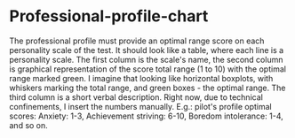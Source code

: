 # Professional-profile-chart
The professional profile must provide an optimal range score on each personality scale of the test. It should look like a table, where each line is a personality scale. The first column is the scale's name, the second column is graphical representation of the score total range (1 to 10) with the optimal range marked green. I imagine that looking like horizontal boxplots, with whiskers marking the total range, and green boxes - the optimal range. The third column is a short verbal description. Right now, due to technical confinements, I insert the numbers manually. E.g.: pilot's profile optimal scores: Anxiety: 1-3, Achievement striving: 6-10, Boredom intolerance: 1-4, and so on.
